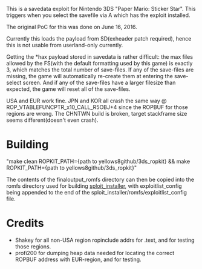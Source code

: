This is a savedata exploit for Nintendo 3DS "Paper Mario: Sticker Star". This triggers when you select the savefile via A which has the exploit installed.

The original PoC for this was done on June 16, 2016.

Currently this loads the payload from SD(exheader patch required), hence this is not usable from userland-only currently.

Getting the \*hax payload stored in savedata is rather difficult: the max files allowed by the FS(with the default formatting used by this game) is exactly 3, which matches the total number of save-files. If any of the save-files are missing, the game will automatically re-create them at entering the save-select screen. And if any of the save-files have a larger filesize than expected, the game will reset all of the save-files.

USA and EUR work fine. JPN and KOR all crash the same way @ ROP_VTABLEFUNCPTR_x10_CALL_R5OBJ+4 since the ROPBUF for those regions are wrong. The CHNTWN build is broken, target stackframe size seems different(doesn't even crash).

# Building
"make clean ROPKIT_PATH={path to yellows8github/3ds_ropkit} && make ROPKIT_PATH={path to yellows8github/3ds_ropkit}"

The contents of the finaloutput_romfs directory can then be copied into the romfs directory used for building [sploit_installer](https://github.com/smealum/sploit_installer), with exploitlist_config being appended to the end of the sploit_installer/romfs/exploitlist_config file.

# Credits
* Shakey for all non-USA region ropinclude addrs for .text, and for testing those regions.
* profi200 for dumping heap data needed for locating the correct ROPBUF address with EUR-region, and for testing.

